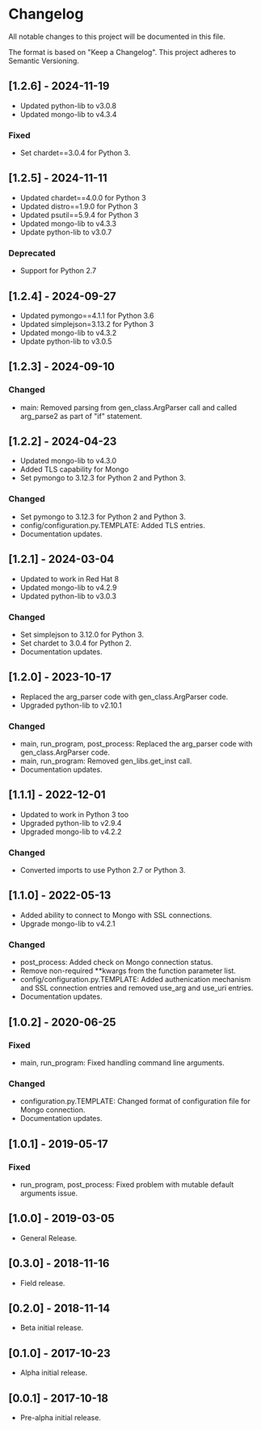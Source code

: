 # Changelog
All notable changes to this project will be documented in this file.

The format is based on "Keep a Changelog".  This project adheres to Semantic Versioning.


## [1.2.6] - 2024-11-19
- Updated python-lib to v3.0.8
- Updated mongo-lib to v4.3.4

### Fixed
- Set chardet==3.0.4 for Python 3.


## [1.2.5] - 2024-11-11
- Updated chardet==4.0.0 for Python 3
- Updated distro==1.9.0 for Python 3
- Updated psutil==5.9.4 for Python 3
- Updated mongo-lib to v4.3.3
- Update python-lib to v3.0.7

### Deprecated
- Support for Python 2.7

## [1.2.4] - 2024-09-27
- Updated pymongo==4.1.1 for Python 3.6
- Updated simplejson=3.13.2 for Python 3
- Updated mongo-lib to v4.3.2
- Update python-lib to v3.0.5


## [1.2.3] - 2024-09-10

### Changed
- main: Removed parsing from gen_class.ArgParser call and called arg_parse2 as part of "if" statement.


## [1.2.2] - 2024-04-23
- Updated mongo-lib to v4.3.0
- Added TLS capability for Mongo
- Set pymongo to 3.12.3 for Python 2 and Python 3.

### Changed
- Set pymongo to 3.12.3 for Python 2 and Python 3.
- config/configuration.py.TEMPLATE: Added TLS entries.
- Documentation updates.


## [1.2.1] - 2024-03-04
- Updated to work in Red Hat 8
- Updated mongo-lib to v4.2.9
- Updated python-lib to v3.0.3

### Changed
- Set simplejson to 3.12.0 for Python 3.
- Set chardet to 3.0.4 for Python 2.
- Documentation updates.


## [1.2.0] - 2023-10-17
- Replaced the arg_parser code with gen_class.ArgParser code.
- Upgraded python-lib to v2.10.1

### Changed
- main, run_program, post_process: Replaced the arg_parser code with gen_class.ArgParser code.
- main, run_program: Removed gen_libs.get_inst call.
- Documentation updates.


## [1.1.1] - 2022-12-01
- Updated to work in Python 3 too
- Upgraded python-lib to v2.9.4
- Upgraded mongo-lib to v4.2.2
 
### Changed
- Converted imports to use Python 2.7 or Python 3.


## [1.1.0] - 2022-05-13
- Added ability to connect to Mongo with SSL connections.
- Upgrade mongo-lib to v4.2.1

### Changed
- post_process: Added check on Mongo connection status.
- Remove non-required \*\*kwargs from the function parameter list.
- config/configuration.py.TEMPLATE:  Added authenication mechanism and SSL connection entries and removed use_arg and use_uri entries.
- Documentation updates.


## [1.0.2] - 2020-06-25
### Fixed
- main, run_program:  Fixed handling command line arguments.

### Changed
- configuration.py.TEMPLATE:  Changed format of configuration file for Mongo connection.
- Documentation updates.


## [1.0.1] - 2019-05-17
### Fixed
- run_program, post_process:  Fixed problem with mutable default arguments issue.


## [1.0.0] - 2019-03-05
- General Release.


## [0.3.0] - 2018-11-16
- Field release.


## [0.2.0] - 2018-11-14
- Beta initial release.


## [0.1.0] - 2017-10-23
- Alpha initial release.


## [0.0.1] - 2017-10-18
- Pre-alpha initial release.

